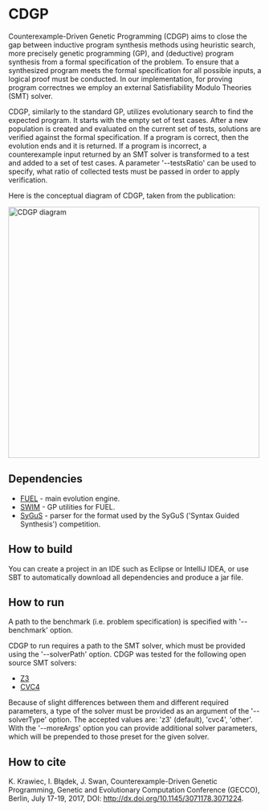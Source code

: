 # CDGP
Counterexample-Driven Genetic Programming (CDGP) aims to close the gap between inductive program synthesis methods using heuristic search, more precisely genetic programming (GP), and (deductive) program synthesis from a formal specification of the problem. To ensure that a synthesized program meets the formal specification for all possible inputs, a logical proof must be conducted. In our implementation, for proving program correctnes we employ an external Satisfiability Modulo Theories (SMT) solver.

CDGP, similarly to the standard GP, utilizes evolutionary search to find the expected program.
It starts with the empty set of test cases.
After a new population is created and evaluated on the current set of tests, solutions are verified against the formal specification.
If a program is correct, then the evolution ends and it is returned.
If a program is incorrect, a counterexample input returned by an SMT solver is transformed to a test and added to a set of test cases.
A parameter '--testsRatio' can be used to specify, what ratio of collected tests must be passed in order to apply verification.

Here is the conceptual diagram of CDGP, taken from the publication:

<img src="http://www.cs.put.poznan.pl/ibladek/github/cdgp/diagram.jpg" alt="CDGP diagram" width="500">

 
## Dependencies
* [FUEL](https://github.com/kkrawiec/fuel) - main evolution engine.
* [SWIM](https://github.com/kkrawiec/swim) - GP utilities for FUEL.
* [SyGuS](https://github.com/JerrySwan/SyGuS) - parser for the format used by the SyGuS ('Syntax Guided Synthesis') competition.

## How to build
You can create a project in an IDE such as Eclipse or IntelliJ IDEA, or use SBT to automatically download all dependencies and produce a jar file.


## How to run
A path to the benchmark (i.e. problem specification) is specified with '--benchmark' option.

CDGP to run requires a path to the SMT solver, which must be provided using the '--solverPath' option.
CDGP was tested for the following open source SMT solvers:
* [Z3](https://github.com/Z3Prover/z3)
* [CVC4](https://github.com/CVC4/CVC4)

Because of slight differences between them and different required parameters, a type of the solver must be provided as an argument of the '--solverType' option. The accepted values are: 'z3' (default), 'cvc4', 'other'. With the '--moreArgs' option you can provide additional solver parameters, which will be prepended to those preset for the given solver.

## How to cite

K. Krawiec, I. Błądek, J. Swan, Counterexample-Driven Genetic Programming, Genetic and Evolutionary Computation Conference (GECCO), Berlin, July 17-19, 2017, DOI: http://dx.doi.org/10.1145/3071178.3071224.
